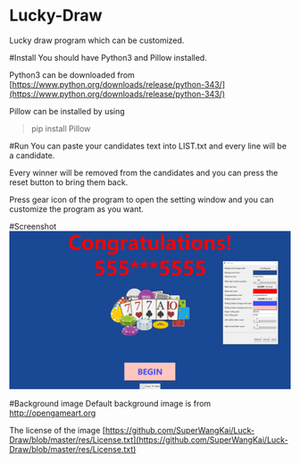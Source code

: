 # Lucky-Draw
Lucky draw program which can be customized.

#Install
You should have Python3 and Pillow installed.

Python3 can be downloaded from
[https://www.python.org/downloads/release/python-343/](https://www.python.org/downloads/release/python-343/)

Pillow can be installed by using
> pip install Pillow

#Run
You can paste your candidates text into LIST.txt and every line will be a candidate.

Every winner will be removed from the candidates and you can press the reset button to bring them back.

Press gear icon of the program to open the setting window and you can customize the program as you want.

#Screenshot
![](https://github.com/SuperWangKai/Luck-Draw/blob/master/screenshot.png)

#Background image
Default background image is from http://opengameart.org

The license of the image [https://github.com/SuperWangKai/Luck-Draw/blob/master/res/License.txt](https://github.com/SuperWangKai/Luck-Draw/blob/master/res/License.txt)
